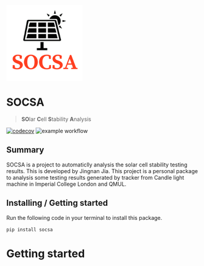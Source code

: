 <img src="https://github.com/Jingnan-Jia/socsa/blob/master/docs/images/logo.png" alt="Logo of the project" align="center" width="200">

# SOCSA 
> **SO**lar **C**ell **S**tability **A**nalysis 

[![codecov](https://codecov.io/gh/Jingnan-Jia/socsa/branch/master/graph/badge.svg?token=PS9IOEYHT5)](https://codecov.io/gh/Jingnan-Jia/socsa)
![example workflow](https://github.com/Jingnan-Jia/socsa/actions/workflows/test_and_coverage.yml/badge.svg)


## Summary
SOCSA is a project to automaticlly analysis the solar cell stability testing results. This is developed by Jingnan Jia.
This project is a personal package to analysis some testing results generated by tracker from 
Candle light machine in Imperial College London and QMUL.

## Installing / Getting started
Run the following code in your terminal to install this package.

```shell
pip install socsa
```

# Getting started


